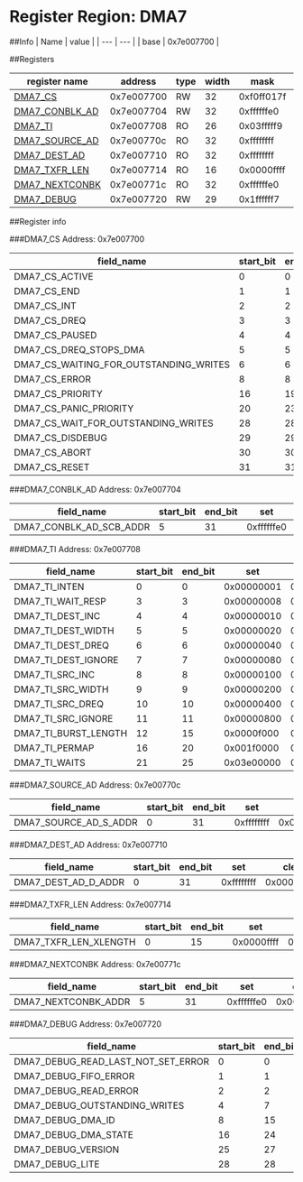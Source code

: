 # Register Region: DMA7


##Info
| Name | value |
| --- | --- |
| base | 0x7e007700 |

##Registers

| register name | address | type | width | mask | reset |
| --- | --- | --- | --- | --- | --- |
| [DMA7_CS](#dma7_cs) | 0x7e007700 | RW | 32 | 0xf0ff017f | 0000000000 |
| [DMA7_CONBLK_AD](#dma7_conblk_ad) | 0x7e007704 | RW | 32 | 0xffffffe0 | 0000000000 |
| [DMA7_TI](#dma7_ti) | 0x7e007708 | RO | 26 | 0x03fffff9 |  |
| [DMA7_SOURCE_AD](#dma7_source_ad) | 0x7e00770c | RO | 32 | 0xffffffff |  |
| [DMA7_DEST_AD](#dma7_dest_ad) | 0x7e007710 | RO | 32 | 0xffffffff |  |
| [DMA7_TXFR_LEN](#dma7_txfr_len) | 0x7e007714 | RO | 16 | 0x0000ffff |  |
| [DMA7_NEXTCONBK](#dma7_nextconbk) | 0x7e00771c | RO | 32 | 0xffffffe0 |  |
| [DMA7_DEBUG](#dma7_debug) | 0x7e007720 | RW | 29 | 0x1ffffff7 | 0000000000 |

##Register info


###DMA7_CS
 Address: 0x7e007700

| field_name | start_bit | end_bit | set | clear | reset |
| --- | --- | --- | --- | --- | --- |
| DMA7_CS_ACTIVE | 0 | 0 | 0x00000001 | 0xfffffffe | 0x0 |
| DMA7_CS_END | 1 | 1 | 0x00000002 | 0xfffffffd | 0x0 |
| DMA7_CS_INT | 2 | 2 | 0x00000004 | 0xfffffffb | 0x0 |
| DMA7_CS_DREQ | 3 | 3 | 0x00000008 | 0xfffffff7 | 0x0 |
| DMA7_CS_PAUSED | 4 | 4 | 0x00000010 | 0xffffffef | 0x0 |
| DMA7_CS_DREQ_STOPS_DMA | 5 | 5 | 0x00000020 | 0xffffffdf | 0x0 |
| DMA7_CS_WAITING_FOR_OUTSTANDING_WRITES | 6 | 6 | 0x00000040 | 0xffffffbf | 0x0 |
| DMA7_CS_ERROR | 8 | 8 | 0x00000100 | 0xfffffeff | 0x0 |
| DMA7_CS_PRIORITY | 16 | 19 | 0x000f0000 | 0xfff0ffff | 0x0 |
| DMA7_CS_PANIC_PRIORITY | 20 | 23 | 0x00f00000 | 0xff0fffff | 0x0 |
| DMA7_CS_WAIT_FOR_OUTSTANDING_WRITES | 28 | 28 | 0x10000000 | 0xefffffff | 0x0 |
| DMA7_CS_DISDEBUG | 29 | 29 | 0x20000000 | 0xdfffffff | 0x0 |
| DMA7_CS_ABORT | 30 | 30 | 0x40000000 | 0xbfffffff | 0x0 |
| DMA7_CS_RESET | 31 | 31 | 0x80000000 | 0x7fffffff | 0x0 |

###DMA7_CONBLK_AD
 Address: 0x7e007704

| field_name | start_bit | end_bit | set | clear | reset |
| --- | --- | --- | --- | --- | --- |
| DMA7_CONBLK_AD_SCB_ADDR | 5 | 31 | 0xffffffe0 | 0x0000001f | 0x0 |

###DMA7_TI
 Address: 0x7e007708

| field_name | start_bit | end_bit | set | clear | reset |
| --- | --- | --- | --- | --- | --- |
| DMA7_TI_INTEN | 0 | 0 | 0x00000001 | 0xfffffffe |  |
| DMA7_TI_WAIT_RESP | 3 | 3 | 0x00000008 | 0xfffffff7 |  |
| DMA7_TI_DEST_INC | 4 | 4 | 0x00000010 | 0xffffffef |  |
| DMA7_TI_DEST_WIDTH | 5 | 5 | 0x00000020 | 0xffffffdf |  |
| DMA7_TI_DEST_DREQ | 6 | 6 | 0x00000040 | 0xffffffbf |  |
| DMA7_TI_DEST_IGNORE | 7 | 7 | 0x00000080 | 0xffffff7f |  |
| DMA7_TI_SRC_INC | 8 | 8 | 0x00000100 | 0xfffffeff |  |
| DMA7_TI_SRC_WIDTH | 9 | 9 | 0x00000200 | 0xfffffdff |  |
| DMA7_TI_SRC_DREQ | 10 | 10 | 0x00000400 | 0xfffffbff |  |
| DMA7_TI_SRC_IGNORE | 11 | 11 | 0x00000800 | 0xfffff7ff |  |
| DMA7_TI_BURST_LENGTH | 12 | 15 | 0x0000f000 | 0xffff0fff |  |
| DMA7_TI_PERMAP | 16 | 20 | 0x001f0000 | 0xffe0ffff |  |
| DMA7_TI_WAITS | 21 | 25 | 0x03e00000 | 0xfc1fffff |  |

###DMA7_SOURCE_AD
 Address: 0x7e00770c

| field_name | start_bit | end_bit | set | clear | reset |
| --- | --- | --- | --- | --- | --- |
| DMA7_SOURCE_AD_S_ADDR | 0 | 31 | 0xffffffff | 0x00000000 |  |

###DMA7_DEST_AD
 Address: 0x7e007710

| field_name | start_bit | end_bit | set | clear | reset |
| --- | --- | --- | --- | --- | --- |
| DMA7_DEST_AD_D_ADDR | 0 | 31 | 0xffffffff | 0x00000000 |  |

###DMA7_TXFR_LEN
 Address: 0x7e007714

| field_name | start_bit | end_bit | set | clear | reset |
| --- | --- | --- | --- | --- | --- |
| DMA7_TXFR_LEN_XLENGTH | 0 | 15 | 0x0000ffff | 0xffff0000 |  |

###DMA7_NEXTCONBK
 Address: 0x7e00771c

| field_name | start_bit | end_bit | set | clear | reset |
| --- | --- | --- | --- | --- | --- |
| DMA7_NEXTCONBK_ADDR | 5 | 31 | 0xffffffe0 | 0x0000001f |  |

###DMA7_DEBUG
 Address: 0x7e007720

| field_name | start_bit | end_bit | set | clear | reset |
| --- | --- | --- | --- | --- | --- |
| DMA7_DEBUG_READ_LAST_NOT_SET_ERROR | 0 | 0 | 0x00000001 | 0xfffffffe | 0x0 |
| DMA7_DEBUG_FIFO_ERROR | 1 | 1 | 0x00000002 | 0xfffffffd | 0x0 |
| DMA7_DEBUG_READ_ERROR | 2 | 2 | 0x00000004 | 0xfffffffb | 0x0 |
| DMA7_DEBUG_OUTSTANDING_WRITES | 4 | 7 | 0x000000f0 | 0xffffff0f | 0x0 |
| DMA7_DEBUG_DMA_ID | 8 | 15 | 0x0000ff00 | 0xffff00ff | 0x0 |
| DMA7_DEBUG_DMA_STATE | 16 | 24 | 0x01ff0000 | 0xfe00ffff | 0x0 |
| DMA7_DEBUG_VERSION | 25 | 27 | 0x0e000000 | 0xf1ffffff | 0x0 |
| DMA7_DEBUG_LITE | 28 | 28 | 0x10000000 | 0xefffffff | 0x0 |
